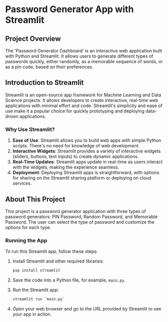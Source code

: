 # Password Generator App with Streamlit 

## Project Overview
The 'Password Generator Dashboard' is an interactive web application built with Python and Streamlit. It allows users to generate different types of passwords quickly, either randomly, as a memorable sequence of words, or as a pin code, based on their preferences.

## Introduction to Streamlit

Streamlit is an open-source app framework for Machine Learning and Data Science projects. It allows developers to create interactive, real-time web applications with minimal effort and code. Streamlit's simplicity and ease of use make it a popular choice for quickly prototyping and deploying data-driven applications.

### Why Use Streamlit?

1. **Ease of Use**: Streamlit allows you to build web apps with simple Python scripts. There's no need for knowledge of web development.
2. **Interactive Widgets**: Streamlit provides a variety of interactive widgets (sliders, buttons, text inputs) to create dynamic applications.
3. **Real-Time Updates**: Streamlit apps update in real-time as users interact with the widgets, making the experience seamless.
4. **Deployment**: Deploying Streamlit apps is straightforward, with options for sharing on the Streamlit sharing platform or deploying on cloud services.

## About This Project

This project is a password generator application with three types of password generators: PIN Password, Random Password, and Memorable Password. The user can select the type of password and customize the options for each type.

### Running the App

To run this Streamlit app, follow these steps:

1. Install Streamlit and other required libraries:
    ```sh
    pip install streamlit
    ```

2. Save the code into a Python file, for example, `main.py`.

3. Run the Streamlit app:
    ```sh
    streamlit run `main.py`
    ```

4. Open your web browser and go to the URL provided by Streamlit to see your app in action.



